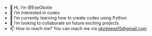 - 👋 Hi, I’m @EseOkotie
- 👀 I’m interested in codes
- 🌱 I’m currently learning how to create codes using Python
- 💞️ I’m looking to collaborate on future exciting projects
- 📫 How to reach me? You can reach me via okotieese15@gmail.com

<!---
EseOkotie/EseOkotie is a ✨ special ✨ repository because its `README.md` (this file) appears on your GitHub profile.
You can click the Preview link to take a look at your changes.
--->
